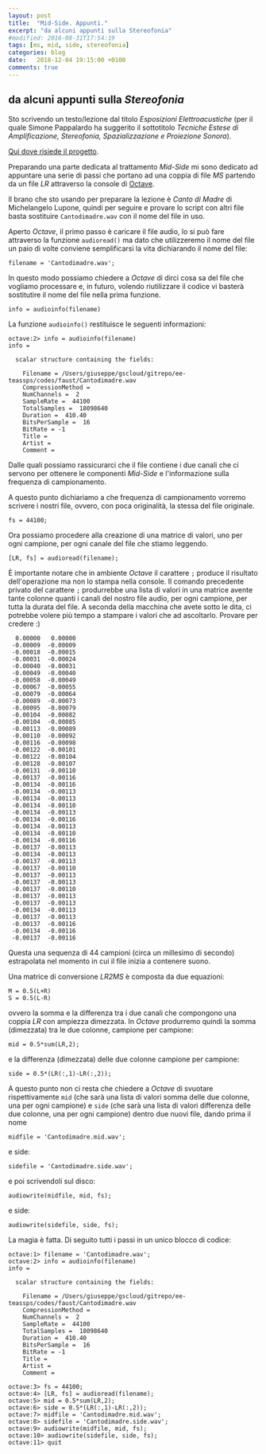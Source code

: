 ```yaml
---
layout: post
title:  "Mid-Side. Appunti."
excerpt: "da alcuni appunti sulla Stereofonia"
#modified: 2016-08-31T17:54:19
tags: [ms, mid, side, stereofonia]
categories: blog
date:   2018-12-04 19:15:00 +0100
comments: true
---
```


## da alcuni appunti sulla *Stereofonia*

Sto scrivendo un testo/lezione dal titolo *Esposizioni Elettroacustiche* (per il quale
Simone Pappalardo ha suggerito il sottotitolo *Tecniche Estese di Amplificazione, Stereofonia, Spazializzazione e Proiezione Sonora*).

[Qui dove risiede il progetto](https://github.com/grammaton/ee-teassps).

Preparando una parte dedicata al trattamento *Mid-Side* mi sono dedicato ad appuntare
una serie di passi che portano ad una coppia di file *MS* partendo da un file *LR*
attraverso la console di [Octave](http://www.octave.org).

Il brano che sto usando per preparare la lezione è *Canto di Madre* di Michelangelo Lupone,
quindi per seguire e provare lo script con altri file basta sostituire `Cantodimadre.wav` con il nome del file in uso.

Aperto *Octave*, il primo passo è caricare il file audio, lo si può fare attraverso
la funzione `audioread()` ma dato che utilizzeremo il nome del file un paio di volte
conviene semplificarsi la vita dichiarando il nome del file:


```
filename = 'Cantodimadre.wav';
```

In questo modo possiamo chiedere a *Octave* di dirci cosa sa del file che vogliamo
processare e, in futuro, volendo riutilizzare il codice vi basterà sostitutire il nome
del file nella prima funzione.

```
info = audioinfo(filename)
```

La funzione `audioinfo()` restituisce le seguenti informazioni:

```
octave:2> info = audioinfo(filename)
info =

  scalar structure containing the fields:

    Filename = /Users/giuseppe/gscloud/gitrepo/ee-teassps/codes/faust/Cantodimadre.wav
    CompressionMethod =
    NumChannels =  2
    SampleRate =  44100
    TotalSamples =  18098640
    Duration =  410.40
    BitsPerSample =  16
    BitRate = -1
    Title =
    Artist =
    Comment =
```

Dalle quali possiamo rassicurarci che il file contiene i due canali che ci servono
per ottenere le componenti *Mid-Side* e l'informazione sulla frequenza
di campionamento.

A questo punto dichiariamo a che frequenza di campionamento vorremo scrivere i nostri
file, ovvero, con poca originalità, la stessa del file originale.

```
fs = 44100;
```

Ora possiamo procedere alla creazione di una matrice di valori, uno per ogni campione,
per ogni canale del file che stiamo leggendo.

```
[LR, fs] = audioread(filename);
```

È importante notare che in ambiente *Octave* il carattere `;` produce il risultato
dell'operazione ma non lo stampa nella console. Il comando precedente privato del
carattere `;` produrrebbe una lista di valori in una matrice avente tante colonne
quanti i canali del nostro file audio, per ogni campione, per tutta la durata del file.
A seconda della macchina che avete sotto le dita, ci potrebbe volere più tempo a
stampare i valori che ad ascoltarlo. Provare per credere :)

```
  0.00000   0.00000
 -0.00009  -0.00009
 -0.00018  -0.00015
 -0.00031  -0.00024
 -0.00040  -0.00031
 -0.00049  -0.00040
 -0.00058  -0.00049
 -0.00067  -0.00055
 -0.00079  -0.00064
 -0.00089  -0.00073
 -0.00095  -0.00079
 -0.00104  -0.00082
 -0.00104  -0.00085
 -0.00113  -0.00089
 -0.00110  -0.00092
 -0.00116  -0.00098
 -0.00122  -0.00101
 -0.00122  -0.00104
 -0.00128  -0.00107
 -0.00131  -0.00110
 -0.00137  -0.00116
 -0.00134  -0.00116
 -0.00134  -0.00113
 -0.00134  -0.00113
 -0.00134  -0.00110
 -0.00134  -0.00113
 -0.00134  -0.00116
 -0.00134  -0.00113
 -0.00134  -0.00110
 -0.00134  -0.00116
 -0.00137  -0.00113
 -0.00134  -0.00113
 -0.00137  -0.00113
 -0.00137  -0.00110
 -0.00137  -0.00113
 -0.00137  -0.00113
 -0.00137  -0.00110
 -0.00137  -0.00113
 -0.00137  -0.00113
 -0.00134  -0.00113
 -0.00137  -0.00113
 -0.00137  -0.00116
 -0.00134  -0.00116
 -0.00137  -0.00116
```

Questa una sequenza di 44 campioni (circa un millesimo di secondo) estrapolata
nel momento in cui il file inizia a contenere suono.

Una matrice di conversione *LR2MS* è composta da due equazioni:

```
M = 0.5(L+R)
S = 0.5(L-R)
```

ovvero la somma e la differenza tra i due canali che compongono una coppia *LR*
con ampiezza dimezzata. In *Octave* produrremo quindi la somma (dimezzata) tra le
due colonne, campione per campione:

```
mid = 0.5*sum(LR,2);
```

e la differenza (dimezzata) delle due colonne campione per campione:

```
side = 0.5*(LR(:,1)-LR(:,2));
```

A questo punto non ci resta che chiedere a *Octave* di svuotare rispettivamente
`mid` (che sarà una lista di valori somma delle due colonne, una per ogni campione) e
`side` (che sarà una lista di valori differenza delle due colonne, una per ogni campione)
dentro due nuovi file, dando prima il nome

```
midfile = 'Cantodimadre.mid.wav';
```

e side:

```
sidefile = 'Cantodimadre.side.wav';
```

e poi scrivendoli sul disco:

```
audiowrite(midfile, mid, fs);
```

e side:

```
audiowrite(sidefile, side, fs);
```

La magia è fatta. Di seguito tutti i passi in un unico blocco di codice:

```
octave:1> filename = 'Cantodimadre.wav';
octave:2> info = audioinfo(filename)
info =

  scalar structure containing the fields:

    Filename = /Users/giuseppe/gscloud/gitrepo/ee-teassps/codes/faust/Cantodimadre.wav
    CompressionMethod =
    NumChannels =  2
    SampleRate =  44100
    TotalSamples =  18098640
    Duration =  410.40
    BitsPerSample =  16
    BitRate = -1
    Title =
    Artist =
    Comment =

octave:3> fs = 44100;
octave:4> [LR, fs] = audioread(filename);
octave:5> mid = 0.5*sum(LR,2);
octave:6> side = 0.5*(LR(:,1)-LR(:,2));
octave:7> midfile = 'Cantodimadre.mid.wav';
octave:8> sidefile = 'Cantodimadre.side.wav';
octave:9> audiowrite(midfile, mid, fs);
octave:10> audiowrite(sidefile, side, fs);
octave:11> quit
```
